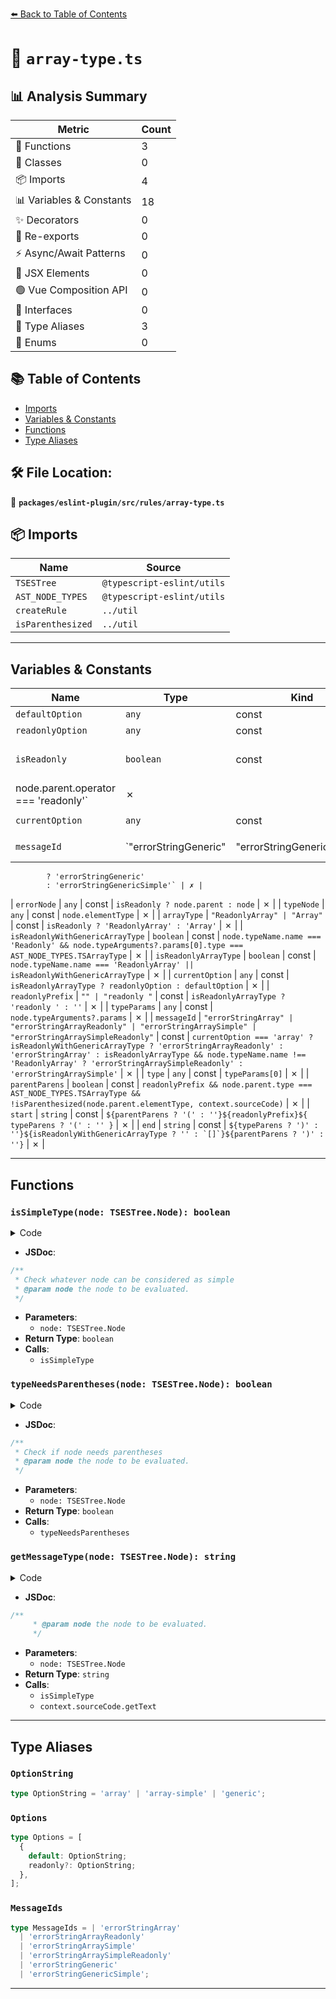 [⬅️ Back to Table of Contents](../../../../index.md)

# 📄 `array-type.ts`

## 📊 Analysis Summary

| Metric | Count |
|--------|-------|
| 🔧 Functions | 3 |
| 🧱 Classes | 0 |
| 📦 Imports | 4 |
| 📊 Variables & Constants | 18 |
| ✨ Decorators | 0 |
| 🔄 Re-exports | 0 |
| ⚡ Async/Await Patterns | 0 |
| 💠 JSX Elements | 0 |
| 🟢 Vue Composition API | 0 |
| 📐 Interfaces | 0 |
| 📑 Type Aliases | 3 |
| 🎯 Enums | 0 |

## 📚 Table of Contents

- [Imports](#imports)
- [Variables & Constants](#variables-constants)
- [Functions](#functions)
- [Type Aliases](#type-aliases)

## 🛠️ File Location:
📂 **`packages/eslint-plugin/src/rules/array-type.ts`**

## 📦 Imports

| Name | Source |
|------|--------|
| `TSESTree` | `@typescript-eslint/utils` |
| `AST_NODE_TYPES` | `@typescript-eslint/utils` |
| `createRule` | `../util` |
| `isParenthesized` | `../util` |


---

## Variables & Constants

| Name | Type | Kind | Value | Exported |
|------|------|------|-------|----------|
| `defaultOption` | `any` | const | `options.default` | ✗ |
| `readonlyOption` | `any` | const | `options.readonly ?? defaultOption` | ✗ |
| `isReadonly` | `boolean` | const | `node.parent.type === AST_NODE_TYPES.TSTypeOperator &&
          node.parent.operator === 'readonly'` | ✗ |
| `currentOption` | `any` | const | `isReadonly ? readonlyOption : defaultOption` | ✗ |
| `messageId` | `"errorStringGeneric" | "errorStringGenericSimple"` | const | `currentOption === 'generic'
            ? 'errorStringGeneric'
            : 'errorStringGenericSimple'` | ✗ |
| `errorNode` | `any` | const | `isReadonly ? node.parent : node` | ✗ |
| `typeNode` | `any` | const | `node.elementType` | ✗ |
| `arrayType` | `"ReadonlyArray" | "Array"` | const | `isReadonly ? 'ReadonlyArray' : 'Array'` | ✗ |
| `isReadonlyWithGenericArrayType` | `boolean` | const | `node.typeName.name === 'Readonly' &&
          node.typeArguments?.params[0].type === AST_NODE_TYPES.TSArrayType` | ✗ |
| `isReadonlyArrayType` | `boolean` | const | `node.typeName.name === 'ReadonlyArray' ||
          isReadonlyWithGenericArrayType` | ✗ |
| `currentOption` | `any` | const | `isReadonlyArrayType
          ? readonlyOption
          : defaultOption` | ✗ |
| `readonlyPrefix` | `"" | "readonly "` | const | `isReadonlyArrayType ? 'readonly ' : ''` | ✗ |
| `typeParams` | `any` | const | `node.typeArguments?.params` | ✗ |
| `messageId` | `"errorStringArray" | "errorStringArrayReadonly" | "errorStringArraySimple" | "errorStringArraySimpleReadonly"` | const | `currentOption === 'array'
            ? isReadonlyWithGenericArrayType
              ? 'errorStringArrayReadonly'
              : 'errorStringArray'
            : isReadonlyArrayType && node.typeName.name !== 'ReadonlyArray'
              ? 'errorStringArraySimpleReadonly'
              : 'errorStringArraySimple'` | ✗ |
| `type` | `any` | const | `typeParams[0]` | ✗ |
| `parentParens` | `boolean` | const | `readonlyPrefix &&
          node.parent.type === AST_NODE_TYPES.TSArrayType &&
          !isParenthesized(node.parent.elementType, context.sourceCode)` | ✗ |
| `start` | `string` | const | ``${parentParens ? '(' : ''}${readonlyPrefix}${
          typeParens ? '(' : ''
        }`` | ✗ |
| `end` | `string` | const | ``${typeParens ? ')' : ''}${isReadonlyWithGenericArrayType ? '' : `[]`}${parentParens ? ')' : ''}`` | ✗ |


---

## Functions

### `isSimpleType(node: TSESTree.Node): boolean`

<details><summary>Code</summary>

```ts
function isSimpleType(node: TSESTree.Node): boolean {
  switch (node.type) {
    case AST_NODE_TYPES.Identifier:
    case AST_NODE_TYPES.TSAnyKeyword:
    case AST_NODE_TYPES.TSBooleanKeyword:
    case AST_NODE_TYPES.TSNeverKeyword:
    case AST_NODE_TYPES.TSNumberKeyword:
    case AST_NODE_TYPES.TSBigIntKeyword:
    case AST_NODE_TYPES.TSObjectKeyword:
    case AST_NODE_TYPES.TSStringKeyword:
    case AST_NODE_TYPES.TSSymbolKeyword:
    case AST_NODE_TYPES.TSUnknownKeyword:
    case AST_NODE_TYPES.TSVoidKeyword:
    case AST_NODE_TYPES.TSNullKeyword:
    case AST_NODE_TYPES.TSArrayType:
    case AST_NODE_TYPES.TSUndefinedKeyword:
    case AST_NODE_TYPES.TSThisType:
    case AST_NODE_TYPES.TSQualifiedName:
      return true;
    case AST_NODE_TYPES.TSTypeReference:
      if (
        node.typeName.type === AST_NODE_TYPES.Identifier &&
        node.typeName.name === 'Array'
      ) {
        if (!node.typeArguments) {
          return true;
        }
        if (node.typeArguments.params.length === 1) {
          return isSimpleType(node.typeArguments.params[0]);
        }
      } else {
        if (node.typeArguments) {
          return false;
        }
        return isSimpleType(node.typeName);
      }
      return false;
    default:
      return false;
  }
}
```
</details>

- **JSDoc**:
```ts
/**
 * Check whatever node can be considered as simple
 * @param node the node to be evaluated.
 */
```

- **Parameters**:
  - `node: TSESTree.Node`
- **Return Type**: `boolean`
- **Calls**:
  - `isSimpleType`
### `typeNeedsParentheses(node: TSESTree.Node): boolean`

<details><summary>Code</summary>

```ts
function typeNeedsParentheses(node: TSESTree.Node): boolean {
  switch (node.type) {
    case AST_NODE_TYPES.TSTypeReference:
      return typeNeedsParentheses(node.typeName);
    case AST_NODE_TYPES.TSUnionType:
    case AST_NODE_TYPES.TSFunctionType:
    case AST_NODE_TYPES.TSIntersectionType:
    case AST_NODE_TYPES.TSTypeOperator:
    case AST_NODE_TYPES.TSInferType:
    case AST_NODE_TYPES.TSConstructorType:
    case AST_NODE_TYPES.TSConditionalType:
      return true;
    case AST_NODE_TYPES.Identifier:
      return node.name === 'ReadonlyArray';
    default:
      return false;
  }
}
```
</details>

- **JSDoc**:
```ts
/**
 * Check if node needs parentheses
 * @param node the node to be evaluated.
 */
```

- **Parameters**:
  - `node: TSESTree.Node`
- **Return Type**: `boolean`
- **Calls**:
  - `typeNeedsParentheses`
### `getMessageType(node: TSESTree.Node): string`

<details><summary>Code</summary>

```ts
function getMessageType(node: TSESTree.Node): string {
      if (isSimpleType(node)) {
        return context.sourceCode.getText(node);
      }
      return 'T';
    }
```
</details>

- **JSDoc**:
```ts
/**
     * @param node the node to be evaluated.
     */
```

- **Parameters**:
  - `node: TSESTree.Node`
- **Return Type**: `string`
- **Calls**:
  - `isSimpleType`
  - `context.sourceCode.getText`

---

## Type Aliases

### `OptionString`

```ts
type OptionString = 'array' | 'array-simple' | 'generic';
```

### `Options`

```ts
type Options = [
  {
    default: OptionString;
    readonly?: OptionString;
  },
];
```

### `MessageIds`

```ts
type MessageIds = | 'errorStringArray'
  | 'errorStringArrayReadonly'
  | 'errorStringArraySimple'
  | 'errorStringArraySimpleReadonly'
  | 'errorStringGeneric'
  | 'errorStringGenericSimple';
```


---